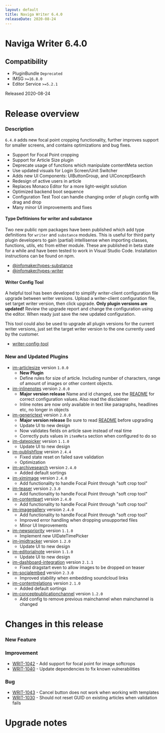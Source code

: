 ```yaml
---
layout: default
title: Naviga Writer 6.4.0
releaseDate: 2020-08-24
---
```

<div class="jumbotron">
    <h1>Naviga Writer 6.4.0</h1>    
    <h2>Compatibility</h2>
    <ul>
        <li>PluginBundle <code>Deprecated</code></li>
        <li>IMSG <code>>=16.8.0</code></li>
        <li>Editor Service <code>>=5.2.1</code></li>
    </ul>
</div>

Released 2020-08-24


# Release overview 

### Description

`6.4.0` adds new focal point cropping functionality, further improves support for smaller screens, and contains optimizations and bug fixes.

* Support for Focal Point cropping
* Support for Article Size plugin
* Deprecate usage of functions which manipulate contentMeta section
* Use updated visuals for Login Screen/Unit Switcher
* Adds new UI Components: UIButtonGroup, and UIConceptSearch
* Redesign of active users in article
* Replaces Monaco Editor for a more light-weight solution
* Optimized backend boot sequence
* Configuration Test Tool can handle changing order of plugin config with drag and drop
* Many minor UI improvements and fixes

#### Type Defitinions for writer and substance

Two new public npm packages have been published which add type definitions for `writer` and `substance` modules. This is useful for third party plugin
developers to gain (partial) intellisense when importing classes, functions, utils, etc from either module. These are published in beta state for a while
and have been tested to work in Visual Studio Code. Installation instructions can be found on npm.

- [@infomaker/types-substance](https://www.npmjs.com/package/@infomaker/types-substance)
- [@infomaker/types-writer](https://www.npmjs.com/package/@infomaker/types-writer)

#### Writer Config Tool

A helpful tool has been developed to simplify writer-client configuration file upgrade between writer versions. Upload a writer-client configuration file,
set target writer version, then click upgrade. **Only plugin versions are updated!** Review the upgrade report and change the configuration using the
editor. When ready just save the new updated configuration. 

This tool could also be used to upgrade all plugin versions for the current writer versions, just set the target writer version to the one currently 
used by the customer.

- [writer-config-tool](http://writer-config-tool.s3-website-eu-west-1.amazonaws.com/)

### New and Updated Plugins

* [im-articlesize](https://plugins.writer.infomaker.io/v1/infomaker/im-articlesize/1.0.0/README.html) version `1.0.0`
    * **New Plugin**
    * Define rules for size of article. Including number of characters, range of amount of images or other content objects.
* [im-inlinenotes](https://plugins.writer.infomaker.io/v1/infomaker/im-inlinenotes/2.0.0/README.html) version `2.0.0`
    * **Major version release** Name and id changed, see the [README](https://plugins.writer.infomaker.io/v1/infomaker/im-inlinenotes/2.0.0/README.html) for correct configuration values. Also read the disclaimer
    * Inline notes are now only available in text like paragraphs, headlines etc, no longer in objects
* [im-generictext](https://plugins.writer.infomaker.io/v1/infomaker/im-generictextfields/2.0.0/README.html) version `2.0.0`
    * **Major version release** Be sure to read [README](https://plugins.writer.infomaker.io/v1/infomaker/im-generictextfields/2.0.0/README.html) before upgrading
    * Update UI to new design
    * Now validates fields on article save instead of real time
    * Correctly puts values in `itemMeta` section when configured to do so
* [im-datepicker](https://plugins.writer.infomaker.io/v1/infomaker/im-datepicker/1.1.0/README.html) version `1.1.0`
    * Update UI to new design
* [im-publishflow](https://plugins.writer.infomaker.io/v1/infomaker/im-publishflow/2.4.4/README.html) version `2.4.4`
     * Fixed state reset on failed save validation
     * Optimization
* [im-archivesearch](https://plugins.writer.infomaker.io/v1/infomaker/im-archivesearch/2.4.0/README.html) version `2.4.0`
    * Added default sortings
* [im-ximimage](https://plugins.writer.infomaker.io/v1/infomaker/im-ximimage/2.4.0/README.html) version `2.4.0`
    * Add functionality to handle Focal Point through "soft crop tool"
* [im-teaser](https://plugins.writer.infomaker.io/v1/infomaker/im-teaser/latest/2.3.0.html) version `2.3.0`
    * Add functionality to handle Focal Point through "soft crop tool"
* [im-contentpart](https://plugins.writer.infomaker.io/v1/infomaker/im-contentpart/2.4.0/README.html) version `2.4.0`
    * Add functionality to handle Focal Point through "soft crop tool"
* [im-imagegallery](https://plugins.writer.infomaker.io/v1/infomaker/im-imagegallery/2.4.0/README.html) version `2.4.0`
    * Add functionality to handle Focal Point through "soft crop tool"
    * Improved error handling when dropping unsupported files
    * Minor UI Improvements
* [im-newspriority](https://plugins.writer.infomaker.io/v1/infomaker/im-newspriority/1.1.0/README.html) version `1.1.0`
    * Implement new UIDateTimePicker
* [im-imidtracker](https://plugins.writer.infomaker.io/v1/infomaker/im-imidtracker/1.2.0/README.html) version `1.2.0`
    * Update UI to new design
* [im-editorialnote](https://plugins.writer.infomaker.io/v1/infomaker/im-editorialnote/1.1.0/README.html) version `1.1.0`
    * Update UI to new design
* [im-dashboard-integration](https://plugins.writer.infomaker.io/v1/infomaker/im-dashboard-integration/2.1.1/README.html) version `2.1.1`
    * Fixed dragstart even to allow images to be dropped on teaser
* [im-socialembed](https://plugins.writer.infomaker.io/v1/infomaker/im-socialembed/2.3.0/README.html) version `2.3.0`
    * Improved stability when embedding soundcloud links
* [im-contentrelations](https://plugins.writer.infomaker.io/v1/infomaker/im-contentrelations/2.1.0/README.html) version `2.1.0`
    * Added default sortings
* [im-conceptpublicationchannel](https://plugins.writer.infomaker.io/v1/infomaker/im-conceptpublicationchannel/1.2.0/README.html) version `1.2.0`
    * Add config to remove previous mainchannel when mainchannel is changed

  

# Changes in this release  


### New Feature 



### Improvement 
 
 * [WRIT-1042](https://jira.infomaker.se/browse/WRIT-1042) - Add support for focal point for image softcrops  
 * [WRIT-1040](https://jira.infomaker.se/browse/WRIT-1040) - Update dependencies to fix known vulnerabilities 


### Bug 
 
 * [WRIT-1043](https://jira.infomaker.se/browse/WRIT-1043) - Cancel button does not work when working with templates   
 * [WRIT-1030](https://jira.infomaker.se/browse/WRIT-1030) - Should not reset GUID on existing articles when validation fails 




# Upgrade notes  
                 

